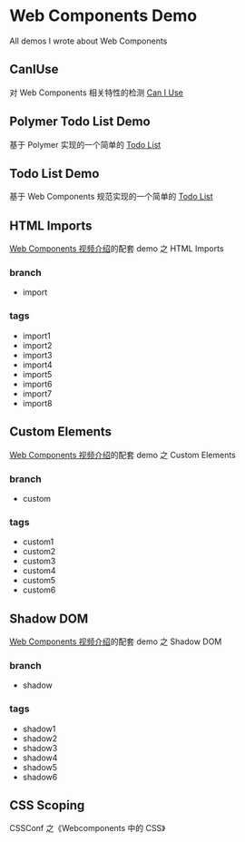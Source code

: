 # Web Components Demo

All demos I wrote about Web Components

## CanIUse

对 Web Components 相关特性的检测 [Can I Use](http://jinjiang.github.io/webcomponents-demo/caniuse.html)

## Polymer Todo List Demo

基于 Polymer 实现的一个简单的 [Todo List](http://jinjiang.github.io/webcomponents-demo/polymer-todolist/)

## Todo List Demo

基于 Web Components 规范实现的一个简单的 [Todo List](http://jinjiang.github.io/webcomponents-demo/todolist)

## HTML Imports

[Web Components 视频介绍](http://www.tudou.com/plcover/r0pA0z77CgM/)的配套 demo 之 HTML Imports

### branch

* import

### tags

* import1
* import2
* import3
* import4
* import5
* import6
* import7
* import8

## Custom Elements

[Web Components 视频介绍](http://www.tudou.com/plcover/r0pA0z77CgM/)的配套 demo 之 Custom Elements

### branch

* custom

### tags

* custom1
* custom2
* custom3
* custom4
* custom5
* custom6

## Shadow DOM

[Web Components 视频介绍](http://www.tudou.com/plcover/r0pA0z77CgM/)的配套 demo 之 Shadow DOM

### branch

* shadow

### tags

* shadow1
* shadow2
* shadow3
* shadow4
* shadow5
* shadow6

## CSS Scoping

CSSConf 之《Webcomponents 中的 CSS》


